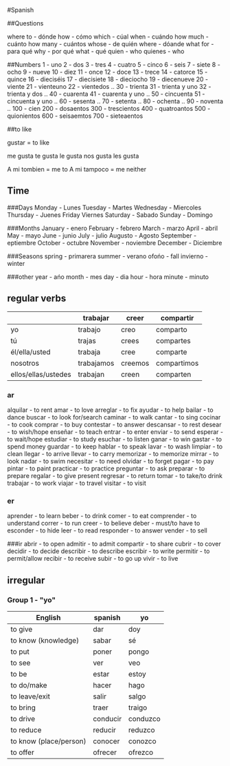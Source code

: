 #Spanish

##Questions 

where to - dónde
how - cómo
which - cúal
when - cuándo
how much - cuánto 
how many - cuántos 
whose - de quién 
where - dóande 
what for - para qué
why - por qué
what - qué
quien - who
quienes - who

##Numbers
1 - uno
2 - dos
3 - tres
4 - cuatro
5 - cinco
6 - seis
7 - siete
8 - ocho
9 - nueve
10 - diez
11 - once
12 - doce
13 - trece
14 - catorce
15 - quince
16 - dieciséis
17 - diecisiete
18 - dieciocho
19 - diecenueve
20 - viente
21 - vienteuno
22 - vientedos
.. 
30 - trienta
31 - trienta y uno
32 - trienta y dos
.. 
40 - cuarenta
41 - cuarenta y uno
.. 
50 - cincuenta
51 - cincuenta y uno
.. 
60 - sesenta
.. 
70 - setenta
.. 
80 - ochenta
.. 
90 - noventa
.. 
100 - cien
200 - dosaentos
300 - trescientos
400 - quatroantos
500 - quionientos
600 - seisaemtos
700 - sieteaentos

##to like

gustar = to like

me  gusta
te  gusta
le  gusta
nos gusta
les gusta

A mi tombien = me to
A mi tampoco = me neither

## Time

###Days
Monday - Lunes
Tuesday - Martes
Wednesday - Miercoles
Thursday - Juenes
Friday Viernes
Saturday - Sabado
Sunday - Domingo

###Months
January -  enero
February - febrero
March - marzo
April - abril
May - mayo
June - junio
July - julio
Augusto - Agosto
September - eptiembre
October - octubre
November - noviembre
December - Diciembre

###Seasons
spring - primarera
summer - verano
ofońo - fall
invierno - winter

###other
year - ańo
month - mes
day - dia
hour - hora
minute - minuto

## regular verbs
|                     | trabajar   | creer   | compartir   |
|---------------------|------------|---------|-------------|
| yo                  | trabajo    | creo    | comparto    |
| tú                  | trajas     | crees   | compartes   |
| él/ella/usted       | trabaja    | cree    | comparte    |
| nosotros            | trabajamos | creemos | compartimos |
| ellos/ellas/ustedes | trabajan   | creen   | comparten   |

### ar
alquilar - to rent
amar - to love
arreglar - to fix
ayudar - to help
bailar - to dance
buscar - to look for/search
caminar - to walk
cantar - to sing
cocinar - to cook
comprar - to buy
contestar - to answer
descansar - to rest
desear - to wish/hope
enseñar - to teach
entrar - to enter
enviar - to send
esperar - to wait/hope
estudiar - to study
esuchar - to listen
ganar - to win
gastar - to spend money
guardar - to keep
hablar - to speak
lavar - to wash
limpiar - to clean
llegar - to arrive
llevar - to carry
memorizar - to memorize
mirrar - to look
nadar - to swim
necesitar - to need
olvidar - to forget
pagar - to pay
pintar - to paint
practicar - to practice
preguntar - to ask
preparar - to prepare
regalar - to give present
regresar - to return
tomar - to take/to drink
trabajar - to work
viajar - to travel
visitar - to visit

### er
aprender - to learn
beber - to drink
comer - to eat
comprender - to understand
correr - to run
creer - to believe
deber - must/to have to
esconder - to hide
leer - to read
responder - to answer
vender - to sell

###ir
abrir - to open
admitir - to admit
compartir - to share
cubrir - to cover
decidir - to decide
describir - to describe
escribir - to write
permitir - to permit/allow
recibir - to receive
subir - to go up
vivir - to live

## irregular

### Group 1 - "yo"

| English                | spanish  | yo       |
|------------------------|----------|----------|
| to give                | dar      | doy      |
| to know (knowledge)    | sabar    | sé       |
| to put                 | poner    | pongo    |
| to see                 | ver      | veo      |
| to be                  | estar    | estoy    |
| to do/make             | hacer    | hago     |
| to leave/exit          | salir    | salgo    |
| to bring               | traer    | traigo   |
| to drive               | conducir | conduzco |
| to reduce              | reducir  | reduzco  |
| to know (place/person) | conocer  | conozco  |
| to offer               | ofrecer  | ofrezco  |
